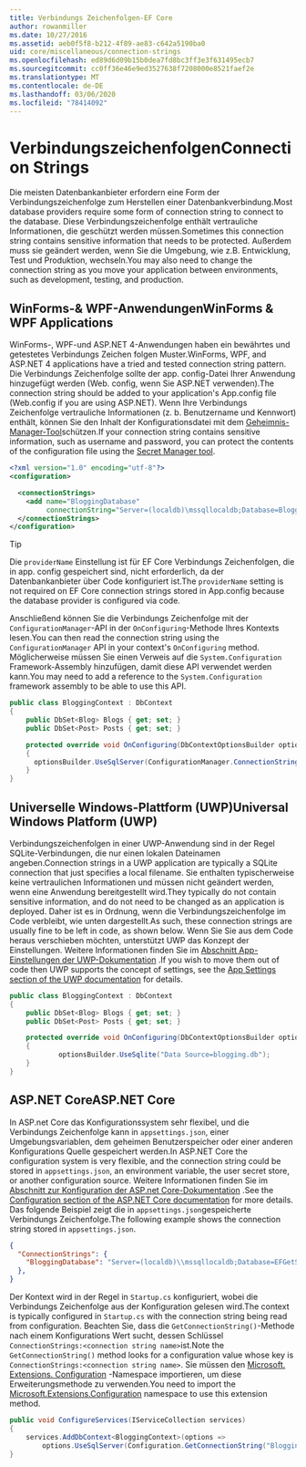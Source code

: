 ```yaml
---
title: Verbindungs Zeichenfolgen-EF Core
author: rowanmiller
ms.date: 10/27/2016
ms.assetid: aeb0f5f8-b212-4f89-ae83-c642a5190ba0
uid: core/miscellaneous/connection-strings
ms.openlocfilehash: ed89d6d09b15b0dea7fd8bc3ff3e3f631495ecb7
ms.sourcegitcommit: cc0ff36e46e9ed3527638f7208000e8521faef2e
ms.translationtype: MT
ms.contentlocale: de-DE
ms.lasthandoff: 03/06/2020
ms.locfileid: "78414092"
---
```

# <a name="connection-strings"></a><span data-ttu-id="f3f91-102">Verbindungszeichenfolgen</span><span class="sxs-lookup"><span data-stu-id="f3f91-102">Connection Strings</span></span>

<span data-ttu-id="f3f91-103">Die meisten Datenbankanbieter erfordern eine Form der Verbindungszeichenfolge zum Herstellen einer Datenbankverbindung.</span><span class="sxs-lookup"><span data-stu-id="f3f91-103">Most database providers require some form of connection string to connect to the database.</span></span> <span data-ttu-id="f3f91-104">Diese Verbindungszeichenfolge enthält vertrauliche Informationen, die geschützt werden müssen.</span><span class="sxs-lookup"><span data-stu-id="f3f91-104">Sometimes this connection string contains sensitive information that needs to be protected.</span></span> <span data-ttu-id="f3f91-105">Außerdem muss sie geändert werden, wenn Sie die Umgebung, wie z.B. Entwicklung, Test und Produktion, wechseln.</span><span class="sxs-lookup"><span data-stu-id="f3f91-105">You may also need to change the connection string as you move your application between environments, such as development, testing, and production.</span></span>

## <a name="winforms--wpf-applications"></a><span data-ttu-id="f3f91-106">WinForms-& WPF-Anwendungen</span><span class="sxs-lookup"><span data-stu-id="f3f91-106">WinForms & WPF Applications</span></span>

<span data-ttu-id="f3f91-107">WinForms-, WPF-und ASP.NET 4-Anwendungen haben ein bewährtes und getestetes Verbindungs Zeichen folgen Muster.</span><span class="sxs-lookup"><span data-stu-id="f3f91-107">WinForms, WPF, and ASP.NET 4 applications have a tried and tested connection string pattern.</span></span> <span data-ttu-id="f3f91-108">Die Verbindungs Zeichenfolge sollte der app. config-Datei Ihrer Anwendung hinzugefügt werden (Web. config, wenn Sie ASP.NET verwenden).</span><span class="sxs-lookup"><span data-stu-id="f3f91-108">The connection string should be added to your application's App.config file (Web.config if you are using ASP.NET).</span></span> <span data-ttu-id="f3f91-109">Wenn Ihre Verbindungs Zeichenfolge vertrauliche Informationen (z. b. Benutzername und Kennwort) enthält, können Sie den Inhalt der Konfigurationsdatei mit dem [Geheimnis-Manager-Tool](https://docs.microsoft.com/aspnet/core/security/app-secrets#secret-manager)schützen.</span><span class="sxs-lookup"><span data-stu-id="f3f91-109">If your connection string contains sensitive information, such as username and password, you can protect the contents of the configuration file using the [Secret Manager tool](https://docs.microsoft.com/aspnet/core/security/app-secrets#secret-manager).</span></span>

``` xml
<?xml version="1.0" encoding="utf-8"?>
<configuration>

  <connectionStrings>
    <add name="BloggingDatabase"
         connectionString="Server=(localdb)\mssqllocaldb;Database=Blogging;Trusted_Connection=True;" />
  </connectionStrings>
</configuration>
```

> [!TIP]  
> <span data-ttu-id="f3f91-110">Die `providerName` Einstellung ist für EF Core Verbindungs Zeichenfolgen, die in app. config gespeichert sind, nicht erforderlich, da der Datenbankanbieter über Code konfiguriert ist.</span><span class="sxs-lookup"><span data-stu-id="f3f91-110">The `providerName` setting is not required on EF Core connection strings stored in App.config because the database provider is configured via code.</span></span>

<span data-ttu-id="f3f91-111">Anschließend können Sie die Verbindungs Zeichenfolge mit der `ConfigurationManager`-API in der `OnConfiguring`-Methode Ihres Kontexts lesen.</span><span class="sxs-lookup"><span data-stu-id="f3f91-111">You can then read the connection string using the `ConfigurationManager` API in your context's `OnConfiguring` method.</span></span> <span data-ttu-id="f3f91-112">Möglicherweise müssen Sie einen Verweis auf die `System.Configuration` Framework-Assembly hinzufügen, damit diese API verwendet werden kann.</span><span class="sxs-lookup"><span data-stu-id="f3f91-112">You may need to add a reference to the `System.Configuration` framework assembly to be able to use this API.</span></span>

``` csharp
public class BloggingContext : DbContext
{
    public DbSet<Blog> Blogs { get; set; }
    public DbSet<Post> Posts { get; set; }

    protected override void OnConfiguring(DbContextOptionsBuilder optionsBuilder)
    {
      optionsBuilder.UseSqlServer(ConfigurationManager.ConnectionStrings["BloggingDatabase"].ConnectionString);
    }
}
```

## <a name="universal-windows-platform-uwp"></a><span data-ttu-id="f3f91-113">Universelle Windows-Plattform (UWP)</span><span class="sxs-lookup"><span data-stu-id="f3f91-113">Universal Windows Platform (UWP)</span></span>

<span data-ttu-id="f3f91-114">Verbindungszeichenfolgen in einer UWP-Anwendung sind in der Regel SQLite-Verbindungen, die nur einen lokalen Dateinamen angeben.</span><span class="sxs-lookup"><span data-stu-id="f3f91-114">Connection strings in a UWP application are typically a SQLite connection that just specifies a local filename.</span></span> <span data-ttu-id="f3f91-115">Sie enthalten typischerweise keine vertraulichen Informationen und müssen nicht geändert werden, wenn eine Anwendung bereitgestellt wird.</span><span class="sxs-lookup"><span data-stu-id="f3f91-115">They typically do not contain sensitive information, and do not need to be changed as an application is deployed.</span></span> <span data-ttu-id="f3f91-116">Daher ist es in Ordnung, wenn die Verbindungszeichenfolge im Code verbleibt, wie unten dargestellt.</span><span class="sxs-lookup"><span data-stu-id="f3f91-116">As such, these connection strings are usually fine to be left in code, as shown below.</span></span> <span data-ttu-id="f3f91-117">Wenn Sie Sie aus dem Code heraus verschieben möchten, unterstützt UWP das Konzept der Einstellungen. Weitere Informationen finden Sie im [Abschnitt App-Einstellungen der UWP-Dokumentation](https://docs.microsoft.com/windows/uwp/app-settings/store-and-retrieve-app-data) .</span><span class="sxs-lookup"><span data-stu-id="f3f91-117">If you wish to move them out of code then UWP supports the concept of settings, see the [App Settings section of the UWP documentation](https://docs.microsoft.com/windows/uwp/app-settings/store-and-retrieve-app-data) for details.</span></span>

``` csharp
public class BloggingContext : DbContext
{
    public DbSet<Blog> Blogs { get; set; }
    public DbSet<Post> Posts { get; set; }

    protected override void OnConfiguring(DbContextOptionsBuilder optionsBuilder)
    {
            optionsBuilder.UseSqlite("Data Source=blogging.db");
    }
}
```

## <a name="aspnet-core"></a><span data-ttu-id="f3f91-118">ASP.NET Core</span><span class="sxs-lookup"><span data-stu-id="f3f91-118">ASP.NET Core</span></span>

<span data-ttu-id="f3f91-119">In ASP.net Core das Konfigurationssystem sehr flexibel, und die Verbindungs Zeichenfolge kann in `appsettings.json`, einer Umgebungsvariablen, dem geheimen Benutzerspeicher oder einer anderen Konfigurations Quelle gespeichert werden.</span><span class="sxs-lookup"><span data-stu-id="f3f91-119">In ASP.NET Core the configuration system is very flexible, and the connection string could be stored in `appsettings.json`, an environment variable, the user secret store, or another configuration source.</span></span> <span data-ttu-id="f3f91-120">Weitere Informationen finden Sie im [Abschnitt zur Konfiguration der ASP.net Core-Dokumentation](https://docs.asp.net/en/latest/fundamentals/configuration.html) .</span><span class="sxs-lookup"><span data-stu-id="f3f91-120">See the [Configuration section of the ASP.NET Core documentation](https://docs.asp.net/en/latest/fundamentals/configuration.html) for more details.</span></span> <span data-ttu-id="f3f91-121">Das folgende Beispiel zeigt die in `appsettings.json`gespeicherte Verbindungs Zeichenfolge.</span><span class="sxs-lookup"><span data-stu-id="f3f91-121">The following example shows the connection string stored in `appsettings.json`.</span></span>

``` json
{
  "ConnectionStrings": {
    "BloggingDatabase": "Server=(localdb)\\mssqllocaldb;Database=EFGetStarted.ConsoleApp.NewDb;Trusted_Connection=True;"
  },
}
```

<span data-ttu-id="f3f91-122">Der Kontext wird in der Regel in `Startup.cs` konfiguriert, wobei die Verbindungs Zeichenfolge aus der Konfiguration gelesen wird.</span><span class="sxs-lookup"><span data-stu-id="f3f91-122">The context is typically configured in `Startup.cs` with the connection string being read from configuration.</span></span> <span data-ttu-id="f3f91-123">Beachten Sie, dass die `GetConnectionString()`-Methode nach einem Konfigurations Wert sucht, dessen Schlüssel `ConnectionStrings:<connection string name>`ist.</span><span class="sxs-lookup"><span data-stu-id="f3f91-123">Note the `GetConnectionString()` method looks for a configuration value whose key is `ConnectionStrings:<connection string name>`.</span></span> <span data-ttu-id="f3f91-124">Sie müssen den [Microsoft. Extensions. Configuration](https://docs.microsoft.com/dotnet/api/microsoft.extensions.configuration) -Namespace importieren, um diese Erweiterungsmethode zu verwenden.</span><span class="sxs-lookup"><span data-stu-id="f3f91-124">You need to import the [Microsoft.Extensions.Configuration](https://docs.microsoft.com/dotnet/api/microsoft.extensions.configuration) namespace to use this extension method.</span></span>

``` csharp
public void ConfigureServices(IServiceCollection services)
{
    services.AddDbContext<BloggingContext>(options =>
        options.UseSqlServer(Configuration.GetConnectionString("BloggingDatabase")));
}
```

